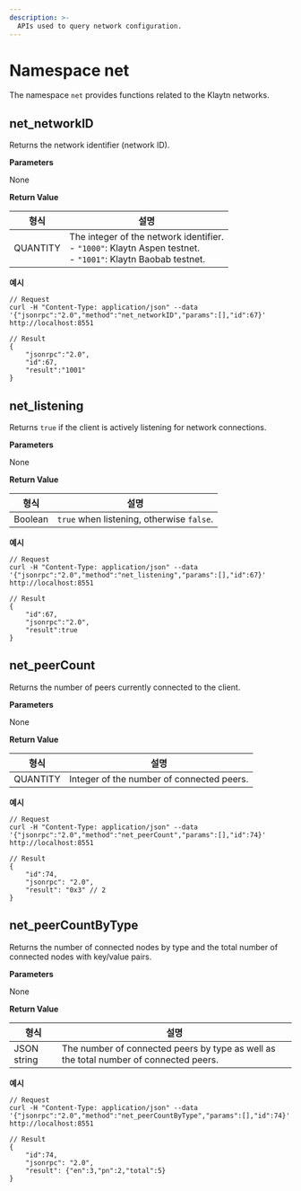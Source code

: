 ```yaml
---
description: >-
  APIs used to query network configuration.
---
```


# Namespace net

The namespace `net` provides functions related to the Klaytn networks.


## net_networkID

Returns the network identifier (network ID).

**Parameters**

None

**Return Value**

| 형식       | 설명                                                                                                                                                              |
| -------- | --------------------------------------------------------------------------------------------------------------------------------------------------------------- |
| QUANTITY | The integer of the network identifier.<br />    - `"1000"`: Klaytn Aspen testnet.<br />    - `"1001"`: Klaytn Baobab testnet. |

**예시**

```shell
// Request
curl -H "Content-Type: application/json" --data '{"jsonrpc":"2.0","method":"net_networkID","params":[],"id":67}' http://localhost:8551

// Result
{
    "jsonrpc":"2.0",
    "id":67,
    "result":"1001"
}
```


## net_listening

Returns `true` if the client is actively listening for network connections.

**Parameters**

None

**Return Value**

| 형식      | 설명                                        |
| ------- | ----------------------------------------- |
| Boolean | `true` when listening, otherwise `false`. |

**예시**

```shell
// Request
curl -H "Content-Type: application/json" --data '{"jsonrpc":"2.0","method":"net_listening","params":[],"id":67}' http://localhost:8551

// Result
{
    "id":67,
    "jsonrpc":"2.0",
    "result":true
}
```


## net_peerCount

Returns the number of peers currently connected to the client.

**Parameters**

None

**Return Value**

| 형식       | 설명                                        |
| -------- | ----------------------------------------- |
| QUANTITY | Integer of the number of connected peers. |

**예시**

```shell
// Request
curl -H "Content-Type: application/json" --data '{"jsonrpc":"2.0","method":"net_peerCount","params":[],"id":74}' http://localhost:8551

// Result
{
    "id":74,
    "jsonrpc": "2.0",
    "result": "0x3" // 2
}
```

## net_peerCountByType

Returns the number of connected nodes by type and the total number of connected nodes with key/value pairs.

**Parameters**

None

**Return Value**

| 형식          | 설명                                                                                    |
| ----------- | ------------------------------------------------------------------------------------- |
| JSON string | The number of connected peers by type as well as the total number of connected peers. |

**예시**

```shell
// Request
curl -H "Content-Type: application/json" --data '{"jsonrpc":"2.0","method":"net_peerCountByType","params":[],"id":74}' http://localhost:8551

// Result
{
    "id":74,
    "jsonrpc": "2.0",
    "result": {"en":3,"pn":2,"total":5}
}
```
